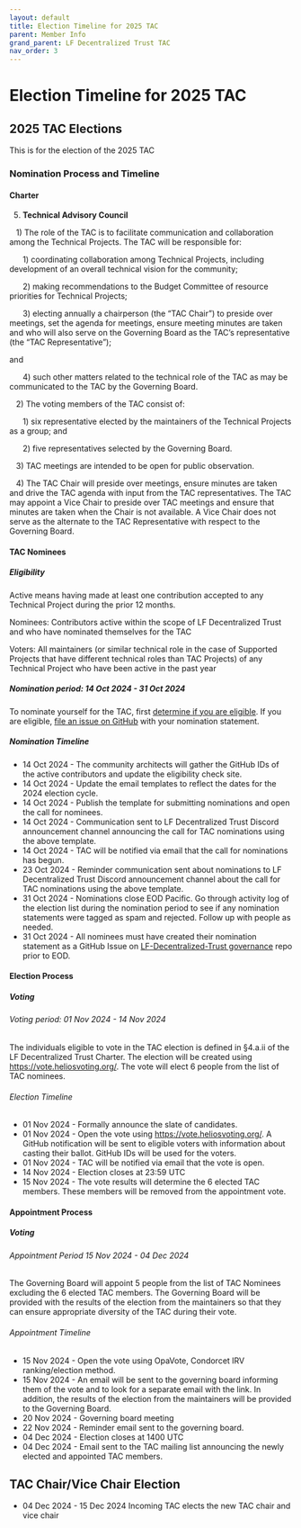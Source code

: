 ```yaml
---
layout: default
title: Election Timeline for 2025 TAC
parent: Member Info
grand_parent: LF Decentralized Trust TAC
nav_order: 3
---
```

[//]: # (SPDX-License-Identifier: CC-BY-4.0)

# Election Timeline for 2025 TAC

## 2025 TAC Elections

This is for the election of the 2025 TAC

### Nomination Process and Timeline

#### Charter

5)  **Technical Advisory Council**

   1)  The role of the TAC is to facilitate communication and collaboration among the Technical Projects.  The TAC will be responsible for:

      1) coordinating collaboration among Technical Projects, including development of an overall technical vision for the community;

      2) making recommendations to the Budget Committee of resource priorities for Technical Projects;

      3) electing annually a chairperson (the “TAC Chair”) to preside over meetings, set the agenda for meetings, ensure meeting minutes are taken and who will also serve on the Governing Board as the TAC’s representative (the “TAC Representative”);

and

      4) such other matters related to the technical role of the TAC as may be communicated to the TAC by the Governing Board.

   2) The voting members of the TAC consist of:

      1) six representative elected by the maintainers of the Technical Projects as a group; and

      2) five representatives selected by the Governing Board.

   3) TAC meetings are intended to be open for public observation.

   4) The TAC Chair will preside over meetings, ensure minutes are taken and drive the TAC agenda with input from the TAC representatives.  The TAC may appoint a Vice Chair to preside over TAC meetings and ensure that minutes are taken when the Chair is not available.  A Vice Chair does not serve as the alternate to the TAC Representative with respect to the Governing Board.


#### TAC Nominees

##### Eligibility

Active means having made at least one contribution accepted to any Technical Project during the prior 12 months.

Nominees: Contributors active within the scope of LF Decentralized Trust and who have nominated themselves for the TAC 

Voters: All maintainers (or similar technical role in the case of Supported Projects that have different technical roles than TAC Projects) of any Technical Project who have been active in the past year

##### Nomination period: 14 Oct 2024 - 31 Oct 2024 

To nominate yourself for the TAC, first [determine if you are eligible](https://lf-decentralized-trust.github.io/tac-eligibility-check/). If you are eligible, [file an issue on GitHub](https://github.com/LF-Decentralized-Trust/governance/issues) with your nomination statement.

##### Nomination Timeline

* 14 Oct 2024 - The community architects will gather the GitHub IDs of the active contributors and update the eligibility check site.
* 14 Oct 2024 - Update the email templates to reflect the dates for the 2024 election cycle.
* 14 Oct 2024 - Publish the template for submitting nominations and open the call for nominees.
* 14 Oct 2024 - Communication sent to LF Decentralized Trust Discord announcement channel announcing the call for TAC nominations using the above template.
* 14 Oct 2024 - TAC will be notified via email that the call for nominations has begun.
* 23 Oct 2024 - Reminder communication sent about nominations to LF Decentralized Trust Discord announcement channel about the call for TAC nominations using the above template.
* 31 Oct 2024 - Nominations close EOD Pacific. Go through activity log of the election list during the nomination period to see if any nomination statements were tagged as spam and rejected.  Follow up with people as needed.
* 31 Oct 2024 - All nominees must have created their nomination statement as a GitHub Issue on [LF-Decentralized-Trust governance](https://github.com/LF-Decentralized-Trust/governance/issues) repo prior to EOD.


#### Election Process
##### Voting

###### Voting period: 01 Nov 2024 - 14 Nov 2024 

The individuals eligible to vote in the TAC election is defined in §4.a.ii of the LF Decentralized Trust Charter. The election will be created using https://vote.heliosvoting.org/. The vote will elect 6 people from the list of TAC nominees.

###### Election Timeline

* 01 Nov 2024 - Formally announce the slate of candidates.
* 01 Nov 2024 - Open the vote using https://vote.heliosvoting.org/. A GitHub notification will be sent to eligible voters with information about casting their ballot. GitHub IDs will be used for the voters.
* 01 Nov 2024 - TAC will be notified via email that the vote is open.
* 14 Nov 2024 - Election closes at 23:59 UTC
* 15 Nov 2024 - The vote results will determine the 6 elected TAC members. These members will be removed from the appointment vote.

#### Appointment Process
##### Voting

###### Appointment Period 15 Nov 2024 - 04 Dec 2024 

The Governing Board will appoint 5 people from the list of TAC Nominees excluding the 6 elected TAC members. The Governing Board will be provided with the results of the election from the maintainers so that they can ensure appropriate diversity of the TAC during their vote.

###### Appointment Timeline

* 15 Nov 2024 - Open the vote using OpaVote, Condorcet IRV ranking/election method.
* 15 Nov 2024 - An email will be sent to the governing board informing them of the vote and to look for a separate email with the link. In addition, the results of the election from the maintainers will be provided to the Governing Board.
* 20 Nov 2024 - Governing board meeting
* 22 Nov 2024 - Reminder email sent to the governing board.
* 04 Dec 2024 - Election closes at 1400 UTC
* 04 Dec 2024 - Email sent to the TAC mailing list announcing the newly elected and appointed TAC members.

## TAC Chair/Vice Chair Election

* 04 Dec 2024 - 15 Dec 2024 Incoming TAC elects the new TAC chair and vice chair

